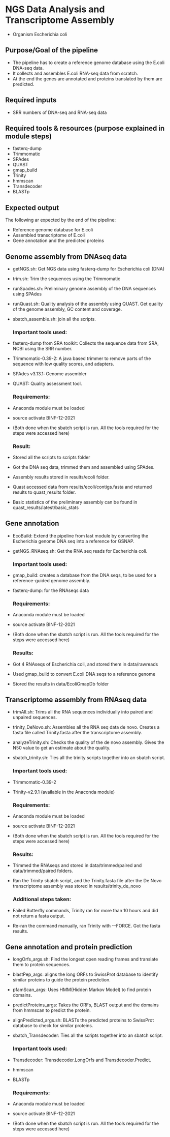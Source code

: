 # NGS Data Analysis and Transcriptome Assembly
* Organism Escherichia coli

## Purpose/Goal of the pipeline
* The pipeline has to create a reference genome database using the E.coli DNA-seq data.
* It collects and assembles E.coli RNA-seq data from scratch.
* At the end the genes are annotated and proteins translated by them are predicted.

## Required inputs
* SRR numbers of DNA-seq and RNA-seq data

## Required tools & resources (purpose explained in module steps) 
* fasterq-dump
* Trimmomatic
* SPAdes
* QUAST
* gmap_build
* Trinity
* hmmscan
* Transdecoder
* BLASTp

## Expected output
The following ar expected by the end of the pipeline:
* Reference genome database for E.coli
* Assembled transcriptome of E.coli
* Gene annotation and the predicted proteins


## Genome assembly from DNAseq data

* getNGS.sh: Get NGS data using fasterq-dump for Escherichia coli (DNA)
* trim.sh: Trim the sequences using the Trimmomatic
* runSpades.sh: Preliminary genome assembly of the DNA sequences using SPAdes
* runQuast.sh: Quality analysis of the assembly using QUAST. Get quality of the genome assembly, GC content and coverage.
* sbatch_assemble.sh: join all the scripts.

    ### Important tools used:
* fasterq-dump from SRA toolkit: Collects the sequence data from SRA, NCBI using the SRR number.
* Trimmomatic-0.39-2: A java based trimmer to remove parts of the sequence with low quality scores, and adapters.
* SPAdes v3.13.1: Genome assembler
* QUAST: Quality assessment tool.

    ### Requirements:
* Anaconda module must be loaded 
* source activate BINF-12-2021
* (Both done when the sbatch script is run. All the tools required for the steps were accessed here)

    ### Result:
* Stored all the scripts to scripts folder
* Got the DNA seq data, trimmed them and assembled using SPAdes.
* Assembly results stored in results/ecoli folder.
* Quast accessed data from results/ecoli/contigs.fasta and returned results to quast_results folder.
* Basic statistics of the preliminary assembly can be found in quast_results/latest/basic_stats

## Gene annotation
* EcoBuild: Extend the pipeline from last module by converting the Escherichia genome DNA seq into a reference for GSNAP.
* getNGS_RNAseq.sh: Get the RNA seq reads for Escherichia coli.

    ### Important tools used:
* gmap_build: creates a database from the DNA seqs, to be used for a reference-guided genome assembly.
* fasterq-dump: for the RNAseqs data

    ### Requirements:
* Anaconda module must be loaded 
* source activate BINF-12-2021
* (Both done when the sbatch script is run. All the tools required for the steps were accessed here)

    ### Results:
* Got 4 RNAseqs of Escherichia coli, and stored them in data/rawreads
* Used gmap_build to convert E.coli DNA seqs to a reference genome
* Stored the results in data/EcoliGmapDb folder

## Transcriptome assembly from RNAseq data
* trimAll.sh: Trims all the RNA sequences individually into paired and unpaired sequences.
* trinity_DeNovo.sh: Assembles all the RNA seq data de novo. Creates a fasta file called Trinity.fasta after the transcriptome assembly.  
* analyzeTrinity.sh: Checks the quality of the de novo assembly. Gives the N50 value to get an estimate about the quality. 
* sbatch_trinity.sh: Ties all the trinity scripts together into an sbatch script.

    ### Important tools used:
* Trimmomatic-0.39-2
* Trinity-v2.9.1 (available in the Anaconda module)
    
    ### Requirements:
* Anaconda module must be loaded 
* source activate BINF-12-2021
* (Both done when the sbatch script is run. All the tools required for the steps were accessed here)

    ### Results:
* Trimmed the RNAseqs and stored in data/trimmed/paired and data/trimmed/paired folders.
* Ran the Trinity sbatch script, and the Trinity.fasta file after the De Novo transcriptome assembly was stored in results/trinity_de_novo

    ### Additional steps taken:
* Failed Butterfly commands, Trinity ran for more than 10 hours and did not return a fasta output. 
* Re-ran the command manually, ran Trinity with --FORCE. Got the fasta results.

## Gene annotation and protein prediction
* longOrfs_args.sh: Find the longest open reading frames and translate them to protein sequences. 
* blastPep_args: aligns the long ORFs to SwissProt database to identify similar proteins to guide the protein prediction. 
* pfamScan_args: Uses HMM(Hidden Markov Model) to find protein domains.
* predictProteins_args: Takes the ORFs, BLAST output and the domains from hmmscan to predict the protein.
* alignPredicted_args.sh: BLASTs the predicted proteins to SwissProt database to check for similar proteins.
* sbatch_Transdecoder: Ties all the scripts together into an sbatch script.

    ### Important tools used:
* Transdecoder: Transdecoder.LongOrfs and Transdecoder.Predict.
* hmmscan
* BLASTp

    ### Requirements:
* Anaconda module must be loaded 
* source activate BINF-12-2021
* (Both done when the sbatch script is run. All the tools required for the steps were accessed here)


